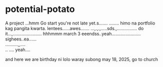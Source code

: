 # potential-potato
A project
...hmm
Go start you're not late yet.s.......
........
himo na portfolio kag pangita kwarta. lentees......awes.......
...,.,.,.....sds.,................
do it...,.......................
 hhhmmm march 3 eeendss..yeah.......................
 sighees..ea......
 <br>..........,,....
 <br>..
....
 yeah....

 and here we are birthday ni lolo waray subong may 18, 2025, go to church
<!-- I will start today freelancing and VA help meqq....

help me help me helpppp.....

mashed potato
heyy

hello. s.
